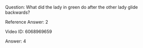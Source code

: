 Question: What did the lady in green do after the other lady glide backwards?

Reference Answer: 2

Video ID: 6068969659

Answer: 4

